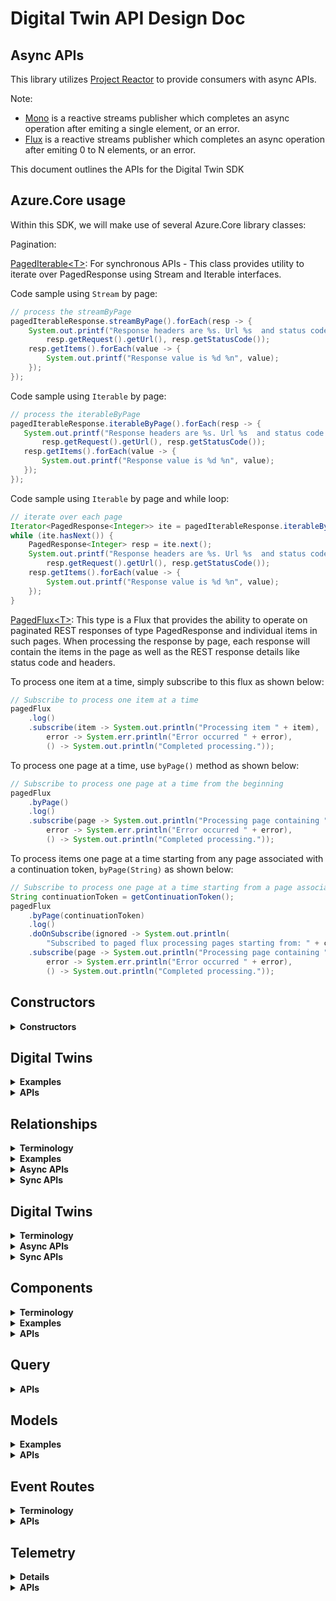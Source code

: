 # Digital Twin API Design Doc

## Async APIs
This library utilizes [Project Reactor](https://projectreactor.io/) to provide consumers with async APIs.

Note:
- [Mono](https://projectreactor.io/docs/core/release/api/reactor/core/publisher/Mono.html) is a reactive streams publisher which completes an async operation after emiting a single element, or an error.
- [Flux](https://projectreactor.io/docs/core/release/api/reactor/core/publisher/Flux.html) is a reactive streams publisher which completes an async operation after emiting 0 to N elements, or an error.

This document outlines the APIs for the Digital Twin SDK

## Azure.Core usage
Within this SDK, we will make use of several Azure.Core library classes:

Pagination:

[PagedIterable\<T>](https://github.com/Azure/azure-sdk-for-java/blob/master/sdk/core/azure-core/src/main/java/com/azure/core/http/rest/PagedIterable.java): For synchronous APIs - This class provides utility to iterate over PagedResponse using Stream and Iterable interfaces.

Code sample using `Stream` by page:
```java
// process the streamByPage
pagedIterableResponse.streamByPage().forEach(resp -> {
    System.out.printf("Response headers are %s. Url %s  and status code %d %n", resp.getHeaders(),
        resp.getRequest().getUrl(), resp.getStatusCode());
    resp.getItems().forEach(value -> {
        System.out.printf("Response value is %d %n", value);
    });
});
```

 Code sample using `Iterable` by page:
 ```java
// process the iterableByPage
pagedIterableResponse.iterableByPage().forEach(resp -> {
    System.out.printf("Response headers are %s. Url %s  and status code %d %n", resp.getHeaders(),
        resp.getRequest().getUrl(), resp.getStatusCode());
    resp.getItems().forEach(value -> {
        System.out.printf("Response value is %d %n", value);
    });
});
 ```

Code sample using `Iterable` by page and while loop:
```java
// iterate over each page
Iterator<PagedResponse<Integer>> ite = pagedIterableResponse.iterableByPage().iterator();
while (ite.hasNext()) {
    PagedResponse<Integer> resp = ite.next();
    System.out.printf("Response headers are %s. Url %s  and status code %d %n", resp.getHeaders(),
        resp.getRequest().getUrl(), resp.getStatusCode());
    resp.getItems().forEach(value -> {
        System.out.printf("Response value is %d %n", value);
    });
}
```

[PagedFlux\<T>](https://github.com/Azure/azure-sdk-for-java/blob/master/sdk/core/azure-core/src/main/java/com/azure/core/http/rest/PagedFlux.java): This type is a Flux that provides the ability to operate on paginated REST responses of type PagedResponse and individual items in such pages. When processing the response by page, each response will contain the items in the page as well as the REST response details like status code and headers.

To process one item at a time, simply subscribe to this flux as shown below:
```java
// Subscribe to process one item at a time
pagedFlux
    .log()
    .subscribe(item -> System.out.println("Processing item " + item),
        error -> System.err.println("Error occurred " + error),
        () -> System.out.println("Completed processing."));
```

To process one page at a time, use `byPage()` method as shown below:
```java
// Subscribe to process one page at a time from the beginning
pagedFlux
    .byPage()
    .log()
    .subscribe(page -> System.out.println("Processing page containing " + page.getItems()),
        error -> System.err.println("Error occurred " + error),
        () -> System.out.println("Completed processing."));
```

To process items one page at a time starting from any page associated with a continuation token, `byPage(String)` as shown below:
```java
// Subscribe to process one page at a time starting from a page associated with a continuation token
String continuationToken = getContinuationToken();
pagedFlux
    .byPage(continuationToken)
    .log()
    .doOnSubscribe(ignored -> System.out.println(
        "Subscribed to paged flux processing pages starting from: " + continuationToken))
    .subscribe(page -> System.out.println("Processing page containing " + page.getItems()),
        error -> System.err.println("Error occurred " + error),
        () -> System.out.println("Completed processing."));
```

## Constructors
<details><summary><b>Constructors</b></summary>

Azure Digital Twins Service SDK exposes two clients - DigitalTwinsClient (sync version) and DigitalTwinsAsyncClient (async version).
They are initialized using builder pattern, where the `TokenCredential` (specifying the mechanism for retrieving OAuth tokens) and `endpoint` (the URL endpoint to connect to) are mandatory.

Sample usage:
```java
DigitalTwinsClient client = new DigitalTwinsClientBuilder()
            .tokenCredential(tokenCredential)
            .endpoint(endpoint)
            .buildClient();
```
OR
```java
DigitalTwinsAsyncClient client = new DigitalTwinsClientBuilder()
            .tokenCredential(tokenCredential)
            .endpoint(endpoint)
            .buildAsyncClient();
```
</details>

## Digital Twins
<details><summary><b>Examples</b></summary>
Here is an example digital twin
	
```json
{
  "$id": "myTwinId",
  "$metadata": {
    "$model": "urn:examplecom:interfaces:interfaceName:1",
    "$kind": "DigitalTwin",
    "property1": {
      "desiredValue": 1,
      "desiredVersion": 1,
      "ackVersion": 1,
      "ackCode": 200,
      "ackDescription": "description",
      "lastUpdateTime": "2020-05-23T21:44:02Z"
    },
    "property2": {
      "desiredValue": {
        "subProperty1": "some value",
        "subProperty2": "some other value"
      },
      "desiredVersion": 1,
      "ackVersion": 1,
      "ackCode": 200,
      "ackDescription": "description",
      "lastUpdateTime": "2020-05-23T21:44:02Z"
    }
  },
  "property1": 1,
  "property2": {
    "subProperty1": "some value",
    "subProperty2": "some other value"
  },
  "component1": {
    "$metadata": {
      "$model": "urn:examplecom:interfaces:interfaceName:1",
      "componentProperty": {
        "desiredValue": "some value",
        "desiredVersion": 1,
        "ackVersion": 1,
        "ackCode": 200,
        "ackDescription": "description",
        "lastUpdateTime": "2020-05-23T21:44:02Z"
      }
    }
  }
}
```
</details>


<details><summary><b>APIs</b></summary>

```java
TODO:
```
</details>


## Relationships
<details><summary><b>Terminology</b></summary>

Using relationships in DTDL models, digital twins can be connected into a relationship graph.

Relationship: (aka a "Relationship Edge") an individual edge in the Digital Twin relationship graph, ie. a tuple containing:
    
	RelationshipId (Unique identifier of this edge within the context of the source Digital Twin)
	SourceId (Id of the source Digital Twin) 
	TargetId (Id of the target Digital Twin)
	RelationshipName (User defined string such as "contains", "hasDoorTo", "isNextTo")
	0 to many user defined properties (ie: "OccupancyLimit", "temperature")

Each relationship in a digital twin is identified by its RelationshipId. An RelationshipId must be unique within the scope of the source Digital Twin. The combination of SourceId and RelationshipId must be unique within the scope of the service.
</details>

<details><summary><b>Examples</b></summary>
A relationship that signifies that room1 has a door to room2, and that it is open, would look like
	
```json
{
    "$relationshipId": "Door1",
    "$sourceId": "Room1",
    "$targetId": "Room2",
    "$relationshipName": "hasDoorTo",
    "doorStatus": "open"
}
```
	
A relationship that signifies that Room 1 contains a thermostat would look like

```json
{
	"$relationshipId" : "ThermostatEdge1",
	"$sourceId" : "Room1",
	"$targetId" : "Thermostat1",
	"$relationshipName" : "contains",
	"installDate" : "2019-4-1",
	"replaceBatteryDate" : "2020-4-1"
}
```

When getting a list of relationships (operations like "get all relationships for a Digital Twin" or "get all relationships for a Digital Twin with a given relationshipName"), the client library will return a string in the below format:

```json
{
  "value": [
    {
      "$relationshipId": "Door1",
      "$sourceId": "Room1",
      "$targetId": "Room2",
      "$relationshipName": "hasDoorTo",
      "doorStatus": "open"
    },
    {
      "$relationshipId": "Door2",
      "$sourceId": "Room1",
      "$targetId": "Room3",
      "$relationshipName": "hasDoorTo",
      "doorStatus": "closed"
    }
  ],
  "nextLink": "url-to-next-page"
}
```

When creating a relationship, the edge string does not follow the above format. The rest endpoint to create a relationship edge contains the sourceId, relationshipName, and the relationshipId, so the payload only needs to specify the targetId and any application properties, as seen below:
```json
{
        "$targetId": "myTargetTwin",
        "myApplicationProperty1": 1,
        "myApplicationProperty2": "some value"
}
```

When updating a relationship edge, the patch string follows the below format
```json
{
    "patchDocument": 
    [
        {
            "op": "replace",
            "path": "/property1",
            "value": 1
        },
        {
            "op": "add",
            "path": "/myComponent/Property",
            "value": 1
        },
        {
            "op": "remove",
            "path": "/property3"
        }
    ]
}
```
</details>

<details><summary><b>Async APIs</b></summary>

These APIs have been implemented. Refer to [DigitalTwinsAsyncClient](./src/main/java/com/azure/digitaltwins/core/DigitalTwinsAsyncClient.java).

</details>

<details><summary><b>Sync APIs</b></summary>

These APIs have been implemented. Refer to [DigitalTwinsClient](./src/main/java/com/azure/digitaltwins/core/DigitalTwinsClient.java).

</details>

## Digital Twins
<details><summary><b>Terminology</b></summary>

A digital twin is an instance of one of your custom-defined models.

</details>

<details><summary><b>Async APIs</b></summary>

These APIs are invoked via DigitalTwinsAsyncClient.

```java
/**
 * Gets a digital twin.
 *
 * @param digitalTwinId The Id of the digital twin. The Id is unique within the service and case sensitive.
 * @return The application/json digital twin
 */
@ServiceMethod(returns = ReturnType.SINGLE)
public Mono<String> getDigitalTwin(String digitalTwinId)

/**
 * Gets a digital twin.
 *
 * @param digitalTwinId The Id of the digital twin. The Id is unique within the service and case sensitive.
 * @param classType The model class to convert the response to.
 * @return The application/json digital twin
 */
@ServiceMethod(returns = ReturnType.SINGLE)
public <T> Mono<T> getDigitalTwin(String digitalTwinId, Class<T> classType)

/**
 * Gets a digital twin.
 *
 * @param digitalTwinId The Id of the digital twin. The Id is unique within the service and case sensitive.
 * @return A Http response containing the application/json digital twin
 */
@ServiceMethod(returns = ReturnType.SINGLE)
public Mono<Response<String>> getDigitalTwinWithResponse(String digitalTwinId)

/**
 * Gets a digital twin.
 *
 * @param digitalTwinId The Id of the digital twin. The Id is unique within the service and case sensitive.
 * @param classType The model class to convert the response to.
 * @return A Http response containing the application/json digital twin
 */
@ServiceMethod(returns = ReturnType.SINGLE)
public <T> Mono<Response<T>> getDigitalTwinWithResponse(String digitalTwinId, Class<T> classType)

 /**
 * Creates a digital twin.
 *
 * @param digitalTwinId The Id of the digital twin.
 * @param digitalTwin The application/json digital twin to create.
 * @return The application/json digital twin created.
 */
@ServiceMethod(returns = ReturnType.SINGLE)
public Mono<String> createDigitalTwin(String digitalTwinId, String digitalTwin)

 /**
 * Creates a digital twin.
 *
 * @param digitalTwinId The Id of the digital twin.
 * @param digitalTwin The application/json digital twin to create.
 * @param classType The model class to convert the response to.
 * @return The application/json digital twin created.
 */
@ServiceMethod(returns = ReturnType.SINGLE)
public <T> Mono<T> createDigitalTwin(String digitalTwinId, Object digitalTwin, Class<T> classType)

/**
 * Creates a digital twin.
 *
 * @param digitalTwinId The Id of the digital twin.
 * @param digitalTwin The application/json digital twin to create.
 * @return A Http response containing application/json digital twin created.
 */
@ServiceMethod(returns = ReturnType.SINGLE)
public Mono<Response<String>> createDigitalTwinWithResponse(String digitalTwinId, String digitalTwin)

 /**
 * Creates a digital twin.
 *
 * @param digitalTwinId The Id of the digital twin.
 * @param digitalTwin The application/json digital twin to create.
 * @param classType The model class to convert the response to.
 * @return A Http response containing application/json digital twin created.
 */
@ServiceMethod(returns = ReturnType.SINGLE)
public <T> Mono<Response<T>> createDigitalTwinWithResponse(String digitalTwinId, Object digitalTwin, Class<T> classType)

/**
 * Deletes a digital twin. All relationships referencing the digital twin must already be deleted.
 *
 * @param digitalTwinId The Id of the digital twin. The Id is unique within the service and case sensitive.
 */
@ServiceMethod(returns = ReturnType.SINGLE)
public Mono<Void> deleteDigitalTwin(String digitalTwinId)

/**
 * Deletes a digital twin. All relationships referencing the digital twin must already be deleted.
 *
 * @param digitalTwinId The Id of the digital twin. The Id is unique within the service and case sensitive.
 * @param options The optional settings for this request
 * @return The Http response
 */
@ServiceMethod(returns = ReturnType.SINGLE)
public Mono<Response<Void>> deleteDigitalTwinWithResponse(String digitalTwinId, RequestOptions options)

 /**
 * Updates a digital twin.
 *
 * @param digitalTwinId The Id of the digital twin.
 * @param digitalTwinUpdateOperations The application/json-patch+json operations to be performed on the specified digital twin
 */
@ServiceMethod(returns = ReturnType.SINGLE)
public Mono<Void> updateDigitalTwin(String digitalTwinId, List<Object> digitalTwinUpdateOperations)

/**
 * Updates a digital twin.
 *
 * @param digitalTwinId The Id of the digital twin.
 * @param digitalTwinUpdateOperations The application/json-patch+json operations to be performed on the specified digital twin
 * @param options The optional settings for this request
 * @return A Http response
 */
@ServiceMethod(returns = ReturnType.SINGLE)
public Mono<Response<Void>> updateDigitalTwinWithResponse(String digitalTwinId, List<Object> digitalTwinUpdateOperations, RequestOptions options)

```

</details>

<details><summary><b>Sync APIs</b></summary>

These APIs are invoked via DigitalTwinsClient.

```java
/**
 * Gets a digital twin.
 *
 * @param digitalTwinId The Id of the digital twin. The Id is unique within the service and case sensitive.
 * @return The application/json digital twin
 */
@ServiceMethod(returns = ReturnType.SINGLE)
public String getDigitalTwin(String digitalTwinId)

/**
 * Gets a digital twin.
 *
 * @param digitalTwinId The Id of the digital twin. The Id is unique within the service and case sensitive.
 * @param classType The model class to convert the response to.
 * @return The application/json digital twin
 */
@ServiceMethod(returns = ReturnType.SINGLE)
public <T> getDigitalTwin(String digitalTwinId, Class<T> classType)

/**
 * Gets a digital twin.
 *
 * @param digitalTwinId The Id of the digital twin. The Id is unique within the service and case sensitive.
 * @param context Additional context that is passed through the Http pipeline during the service call.
 * @return A Http response containing application/json digital twin
 */
@ServiceMethod(returns = ReturnType.SINGLE)
public Response<String> getDigitalTwinWithResponse(String digitalTwinId, Context context)

/**
 * Gets a digital twin.
 *
 * @param digitalTwinId The Id of the digital twin. The Id is unique within the service and case sensitive.
 * @param classType The model class to convert the response to.
 * @param context Additional context that is passed through the Http pipeline during the service call.
 * @return A Http response containing application/json digital twin
 */
@ServiceMethod(returns = ReturnType.SINGLE)
public <T> Response<T> getDigitalTwinWithResponse(String digitalTwinId, Class<T> classType, Context context)

 /**
 * Creates a digital twin.
 *
 * @param digitalTwinId The Id of the digital twin.
 * @param digitalTwin The application/json digital twin to create.
 * @return The application/json digital twin created.
 */
@ServiceMethod(returns = ReturnType.SINGLE)
public String createDigitalTwin(String digitalTwinId, String digitalTwin)

 /**
 * Creates a digital twin.
 *
 * @param digitalTwinId The Id of the digital twin.
 * @param classType The model class to convert the response to.
 * @param digitalTwin The application/json digital twin to create.
 * @return The application/json digital twin created.
 */
@ServiceMethod(returns = ReturnType.SINGLE)
public <T> createDigitalTwin(String digitalTwinId, Object digitalTwin, Class<T> classType)

/**
 * Creates a digital twin.
 *
 * @param digitalTwinId The Id of the digital twin.
 * @param digitalTwin The application/json digital twin to create.
 * @param context Additional context that is passed through the Http pipeline during the service call.
 * @return A Http response containing application/json digital twin created.
 */
@ServiceMethod(returns = ReturnType.SINGLE)
public Response<String> createDigitalTwinWithResponse(String digitalTwinId, String digitalTwin, Context context)

/**
 * Creates a digital twin.
 *
 * @param digitalTwinId The Id of the digital twin.
 * @param digitalTwin The application/json digital twin to create.
 * @param classType The model class to convert the response to.
 * @param context Additional context that is passed through the Http pipeline during the service call.
 * @return A Http response containing application/json digital twin created.
 */
@ServiceMethod(returns = ReturnType.SINGLE)
public <T> Response<T> createDigitalTwinWithResponse(String digitalTwinId, String digitalTwin, Class<T> classType, Context context)

/**
 * Deletes a digital twin. All relationships referencing the digital twin must already be deleted.
 *
 * @param digitalTwinId The Id of the digital twin. The Id is unique within the service and case sensitive.
 */
@ServiceMethod(returns = ReturnType.SINGLE)
public Void deleteDigitalTwin(String digitalTwinId)

/**
 * Deletes a digital twin. All relationships referencing the digital twin must already be deleted.
 *
 * @param digitalTwinId The Id of the digital twin. The Id is unique within the service and case sensitive.
 * @param options The optional settings for this request
 * @param context Additional context that is passed through the Http pipeline during the service call.
 * @return The Http response
 */
@ServiceMethod(returns = ReturnType.SINGLE)
public Response<Void> deleteDigitalTwinWithResponse(String digitalTwinId, RequestOptions options, Context context)

 /**
 * Updates a digital twin.
 *
 * @param digitalTwinId The Id of the digital twin.
 * @param digitalTwinUpdateOperations The application/json-patch+json operations to be performed on the specified digital twin
 */
@ServiceMethod(returns = ReturnType.SINGLE)
public void updateDigitalTwin(String digitalTwinId, List<Object> digitalTwinUpdateOperations)

/**
 * Updates a digital twin.
 *
 * @param digitalTwinId The Id of the digital twin.
 * @param digitalTwinUpdateOperations The application/json-patch+json operations to be performed on the specified digital twin
 * @param options The optional settings for this request
 * @param context Additional context that is passed through the Http pipeline during the service call.
 * @return A Http response
 */
@ServiceMethod(returns = ReturnType.SINGLE)
public Response<Void> updateDigitalTwinWithResponse(String digitalTwinId, List<Object> digitalTwinUpdateOperations, RequestOptions options, Context context)

```
</details>

## Components
<details><summary><b>Terminology</b></summary>

Component: A named instance of an interface in the context of a capability model or another interface. 

</details>

<details><summary><b>Examples</b></summary>
Getting a component, SDK will return a string in following format:
	
```json
{
    "$metadata": {
        "$model": "urn:examplecom:interfaces:interfaceName:1",
        "property1": {
        "desiredValue": 1,
        "desiredVersion": 1,
        "ackVersion": 1,
        "ackCode": 200,
        "ackDescription": "description",
        "lastUpdateTime": "2020-05-23T21:44:02Z"
        },
        "property2": {
        "desiredValue": {
            "subProperty1": "some value",
            "subProperty2": "some other value"
        },
        "desiredVersion": 1,
        "ackVersion": 1,
        "ackCode": 200,
        "ackDescription": "description",
        "lastUpdateTime": "2020-05-23T21:44:02Z"
        }
    },
    "property1": 1,
    "property2": {
        "subProperty1": "some value",
        "subProperty2": "some other value"
    },
    "component1": {
        "$metadata": {
        "$model": "urn:examplecom:interfaces:interfaceName:1",
        "componentProperty": {
            "desiredValue": "some value",
            "desiredVersion": 1,
            "ackVersion": 1,
            "ackCode": 200,
            "ackDescription": "description",
            "lastUpdateTime": "2020-05-23T21:44:02Z"
        }
        }
    }
}
```

When updating a component, the patch string follows the below format
```json
    "jsonPatchDocument": [
        {
        "op": "add",
        "path": "property1",
        "value": 1
        },
        {
        "op": "remove",
        "path": "property2"
        },
        {
        "op": "replace",
        "path": "property3/subProperty1",
        "value": "new value"
        }
    ]
```

</details>


<details>
<summary><b>APIs</b></summary>


```java
TODO:
```

</details>

## Query
<details>
<summary><b>APIs</b></summary>


```java
TODO:
```
</details>

## Models
<details><summary><b>Examples</b></summary>
A model defines the properties, components, and relationships of a given digital twin. A sample model can be seen below

```json
{
  "@id": "urn:azureiotcom:SampleModel:1",
  "@type": "Interface",
  "contents": 
  [
    {
  	"@type": "Property",
  	"name": "name",
  	"displayName": "Sample instance name",
  	"schema": "string"
    },
    {
  	"@type": "Property",
  	"name": "temp",
  	"displayName": "Sample instance temperature",
  	"schema": "integer"
    },
    {
  	"@type": "Property",
  	"name": "comfortIndex",
  	"displayName": "Sample instance comfort index",
  	"schema": "integer"
    }
  ],
  "@context": "http://azureiot.com/v1/contexts/IoTModel.json"
}
```

When creating a model, the payload must be an array of models
```json
{
  "value": 
  [
    {
        "@id": "urn:azureiotcom:SampleModel:1",
        "@type": "Interface",
        "contents": [
          {
            "@type": "Property",
            "name": "name",
            "displayName": "Sample instance name",
            "schema": "string"
          },
          {
            "@type": "Property",
            "name": "temp",
            "displayName": "Sample instance temperature",
            "schema": "integer"
          },
          {
            "@type": "Property",
            "name": "comfortIndex",
            "displayName": "Sample instance comfort index",
            "schema": "integer"
          }
        ],
        "@context": "http://azureiot.com/v1/contexts/IoTModel.json"
      },
      {
        "@id": "urn:azureiotcom:OtherSampleModel:1",
        "@type": "Interface",
        "contents": [
          {
            "@type": "Property",
            "name": "count",
            "displayName": "Count",
            "schema": "integer"
          }
        ],
        "@context": "http://azureiot.com/v1/contexts/IoTModel.json"
      }
  ],
  "nextLink": "url-to-next-page"
}
```

When updating a model, the payload for a multi-operation json patch follows the below format
```json
[
      {
        "op": "replace",
        "path": "/decommissioned",
        "value": true
      },
      {
        "op": "replace",
        "path": "/decommissioned",
        "value": false
      }

]
```

</details>


<details><summary><b>APIs</b></summary>

Async APIs

```java
    
    /**
     * Decommissions a model.
     * @param modelId The Id of the model to decommission.
     */
    @ServiceMethod(returns = ReturnType.SINGLE)
    public Mono<Void> decommissionModel(String modelId) { }

    /**
     * Decommissions a model.
     * @param modelId The Id of the model to decommission.
     * @return The http response.
     */
    @ServiceMethod(returns = ReturnType.SINGLE)
    public Mono<Response> decommissionModelWithResponse(String modelId) { }

```

Sync APIs
```java
 /**

    /**
     * Decommissions a model.
     * @param modelId The Id of the model to decommission.
     */
    @ServiceMethod(returns = ReturnType.SINGLE)
    public Void decommissionModel(String modelId) { }

    /**
     * Decommissions a model.
     * @param modelId The Id of the model to decommission.
     * @param context Additional context that is passed through the Http pipeline during the service call.
     * @return The http response.
     */
    @ServiceMethod(returns = ReturnType.SINGLE)
    public Response decommissionModelWithResponse(String modelId, Context context) { }

```

</details>

## Event Routes
<details>
<summary><b>Terminology</b></summary>
Event Route - A route which directs notification and telemetry events to an endpoint. Endpoints are a destination outside of Azure Digital Twins such as an EventHub.

An event route has the following format:
- Id: The Id of the event route.
- Endpoint Id: The Id of the endpoint this event route is bound to.
- Filter: An expression which describes the events which are routed to the endpoint.


```json
{
  "id": "eventroute-001",
  "endpointId": "endpoint-001",
  "filter": "$eventType = 'DigitalTwinTelemetryMessages' or $eventType = 'DigitalTwinLifecycleNotification'"
}
```

</details>

<details>
<summary><b>APIs</b></summary>

```java
TODO:
```
</details>

## Telemetry
<details><summary><b>Details</b></summary>

The telemetry API requests for generation of a telemetry message for a logical twin. This method sends a fire and forget telemetry message by a digital twin. When this API succeeds, the caller is guaranteed that the telemetry message has been sent. There is no acknowledgement if or when the telemetry message is processed.

Telemtry for digital twin follows the pub/sub model. A digital twin publishes a telemetry message, which is then consumed by one or many destination endpoints (subscribers) defined under event routes.
These event routes need to be set before publishing a telemetry message, in order for the telemetry message to be consumed.

* Note: Currently, the event route specifies broad filters, eg., `"filter": "$eventType = 'DigitalTwinTelemetryMessages'`. The ability to specify filters with increased granularity will be available sometime between public-preview and GA (TBD). There will also be support for subscriptions, which can be used to create subscriptions between two twins, and used for routing telemetry, notifications etc.

The Telemetry API takes in the telemetry payload in the HTTP request body. It also requires the following additional HTTP headers to be set:

```
"dt-id": (required) A unique message identifier (in the scope of the digital twin id) that is commonly used for de-duplicating messages.
"dt-timestamp": (optional) An RFC 3339 timestamp that identifies the time the telemetry was measured."
```

These can be set using the `TelemetryOptions` object, which will take in the required parameter in the constructor, and have public setters for optional parameters.

```java
public class TelemetryOptions
{
    
}
```
Currently there is no support for user-provided headers.

The telemetry payload is a JSON object, as defined in the digital twin's DTDL.

</details>
<details><summary><b>APIs</b></summary>

```java
TODO:
```
</details>
